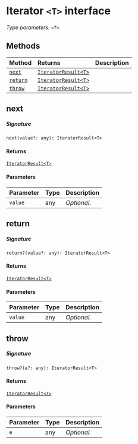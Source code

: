 # Iterator `<T>` interface



_Type parameters: `<T>`_









## Methods

| Method	   |  Returns	| Description|
|:-------------|:-------|:-----------|
|[`next`](#next~lclm9)      | [`IteratorResult<T>`](IteratorResult.md) |  |
|[`return`](#return~77oo9)      | [`IteratorResult<T>`](IteratorResult.md) |  |
|[`throw`](#throw~ty949)      | [`IteratorResult<T>`](IteratorResult.md) |  |



## next



##### Signature
`next(value?: any): IteratorResult<T>`

#### Returns
[`IteratorResult<T>`](IteratorResult.md)

#### Parameters


| Parameter	   | Type    | Description |
|:-------------|:---------------|:------------|
| `value`    | any | _Optional._ |


## return



##### Signature
`return?(value?: any): IteratorResult<T>`

#### Returns
[`IteratorResult<T>`](IteratorResult.md)

#### Parameters


| Parameter	   | Type    | Description |
|:-------------|:---------------|:------------|
| `value`    | any | _Optional._ |


## throw



##### Signature
`throw?(e?: any): IteratorResult<T>`

#### Returns
[`IteratorResult<T>`](IteratorResult.md)

#### Parameters


| Parameter	   | Type    | Description |
|:-------------|:---------------|:------------|
| `e`    | any | _Optional._ |

